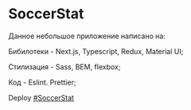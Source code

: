 # SoccerStat

Данное небольшое приложение написано на:

Бибилотеки - Next.js, Typescript, Redux, Material UI;

Стилизация - Sass, BEM, flexbox;

Код - Eslint. Prettier;

Deploy [#SoccerStat](https://soccer-statistic.vercel.app/)
